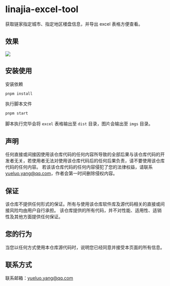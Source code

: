 # linajia-excel-tool

获取链家指定城市、指定地区楼盘信息，并导出 excel 表格方便查看。

## 效果

<img src="https://img.yueluo.club/blog/img/3710b7d0a76201e8e01d92c33b7fc9128.png" />

## 安装使用

安装依赖

```js
pnpm install
```

执行脚本文件

```js
pnpm start
```

脚本执行完毕会将 `excel` 表格输出至 `dist` 目录，图片会输出至 `imgs` 目录。

## 声明

任何直接或间接因使用该仓库代码的任何内容所导致的全部后果与该仓库代码的开发者无关，若使用者无法对使用该仓库代码后的任何后果负责，请不要使用该仓库代码的任何内容。
若该该仓库代码的任何内容侵犯了您的法律权益，请联系 yueluo.yang@qq.com，作者会第一时间删除侵权内容。

## 保证

该仓库不提供任何形式的保证。所有与使用该仓库软件库及源代码相关的直接或间接风险均由用户自行承担。
该仓库提供的所有代码，并不对性能、适用性、适销性及其他方面提供任何保证。

## 您的行为

当您以任何方式使用本仓库源代码时，说明您已经同意并接受本页面的所有信息。

## 联系方式

联系邮箱：yueluo.yang@qq.com
